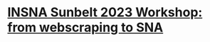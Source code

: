 # [INSNA Sunbelt 2023 Workshop: from webscraping to SNA](https://jochemtolsma.github.io/INSNA2023/index.html)
